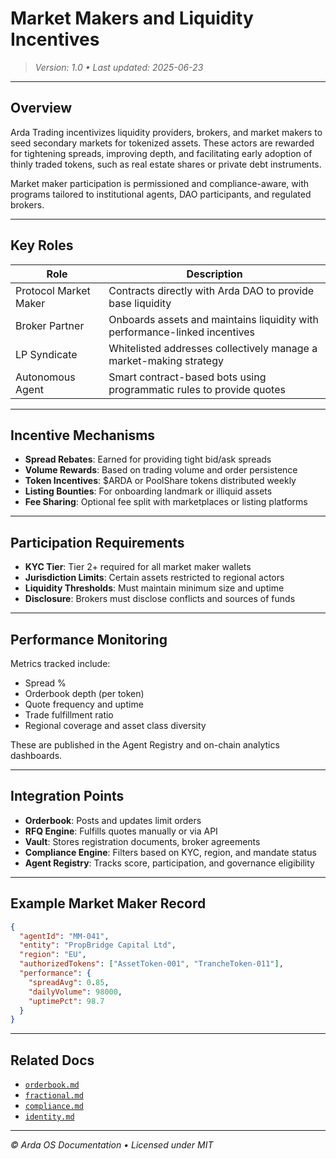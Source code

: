 # Market Makers and Liquidity Incentives

> *Version: 1.0 • Last updated: 2025-06-23*

---

## Overview

Arda Trading incentivizes liquidity providers, brokers, and market makers to seed secondary markets for tokenized assets. These actors are rewarded for tightening spreads, improving depth, and facilitating early adoption of thinly traded tokens, such as real estate shares or private debt instruments.

Market maker participation is permissioned and compliance-aware, with programs tailored to institutional agents, DAO participants, and regulated brokers.

---

## Key Roles

| Role | Description |
|------|-------------|
| Protocol Market Maker | Contracts directly with Arda DAO to provide base liquidity |
| Broker Partner | Onboards assets and maintains liquidity with performance-linked incentives |
| LP Syndicate | Whitelisted addresses collectively manage a market-making strategy |
| Autonomous Agent | Smart contract-based bots using programmatic rules to provide quotes |

---

## Incentive Mechanisms

- **Spread Rebates**: Earned for providing tight bid/ask spreads
- **Volume Rewards**: Based on trading volume and order persistence
- **Token Incentives**: $ARDA or PoolShare tokens distributed weekly
- **Listing Bounties**: For onboarding landmark or illiquid assets
- **Fee Sharing**: Optional fee split with marketplaces or listing platforms

---

## Participation Requirements

- **KYC Tier**: Tier 2+ required for all market maker wallets
- **Jurisdiction Limits**: Certain assets restricted to regional actors
- **Liquidity Thresholds**: Must maintain minimum size and uptime
- **Disclosure**: Brokers must disclose conflicts and sources of funds

---

## Performance Monitoring

Metrics tracked include:

- Spread %
- Orderbook depth (per token)
- Quote frequency and uptime
- Trade fulfillment ratio
- Regional coverage and asset class diversity

These are published in the Agent Registry and on-chain analytics dashboards.

---

## Integration Points

- **Orderbook**: Posts and updates limit orders
- **RFQ Engine**: Fulfills quotes manually or via API
- **Vault**: Stores registration documents, broker agreements
- **Compliance Engine**: Filters based on KYC, region, and mandate status
- **Agent Registry**: Tracks score, participation, and governance eligibility

---

## Example Market Maker Record

```json
{
  "agentId": "MM-041",
  "entity": "PropBridge Capital Ltd",
  "region": "EU",
  "authorizedTokens": ["AssetToken-001", "TrancheToken-011"],
  "performance": {
    "spreadAvg": 0.85,
    "dailyVolume": 98000,
    "uptimePct": 98.7
  }
}
```

---

## Related Docs

- [`orderbook.md`](./orderbook.md)
- [`fractional.md`](./fractional.md)
- [`compliance.md`](./compliance.md)
- [`identity.md`](../arda-core/identity.md)

---

*© Arda OS Documentation • Licensed under MIT*
